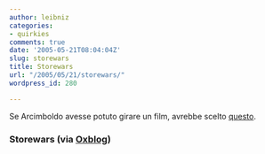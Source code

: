 ```yaml
---
author: leibniz
categories:
- quirkies
comments: true
date: '2005-05-21T08:04:04Z'
slug: storewars
title: Storewars
url: "/2005/05/21/storewars/"
wordpress_id: 280

---
```

Se Arcimboldo avesse potuto girare un film, avrebbe scelto [questo](https://www.storewars.org/flash/index.html).  



### Storewars (via [Oxblog](https://oxblog.blogspot.com/2005_05_15_oxblog_archive.html#111662237522678876))
